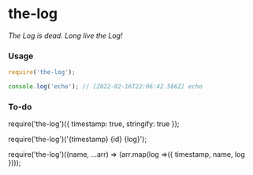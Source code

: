 # the-log

*The Log is dead. Long live the Log!*

### Usage

```javascript
require('the-log');

console.log('echo'); // [2022-02-16T22:06:42.566Z] echo
```

### To-do

require('the-log')({ timestamp: true, stringify: true });

require('the-log')('{timestamp} {id} {log}');

require('the-log')((name, ...arr) => (arr.map(log =>({ timestamp, name, log })));

